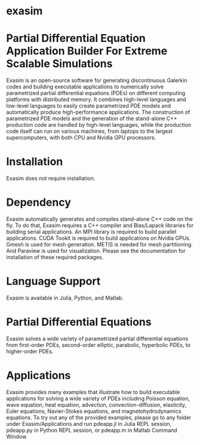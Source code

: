 # exasim

# Partial Differential Equation Application Builder For Extreme Scalable Simulations
Exasim is an open-source software for generating discontinuous Galerkin codes and building executable applications to numerically solve  parametrized partial differential equations (PDEs) on different computing platforms with distributed memory.  It combines high-level languages  and low-level languages to easily create parametrized PDE models and automatically produce high-performance applications. The construction of parametrized PDE models and the generation of the stand-alone C++ production code are handled by high-level languages, while the production code itself can run on various machines, from laptops to the largest supercomputers, with both CPU and Nvidia GPU processors. 

# Installation 
Exasim does not require installation. 

# Dependency  

Exasim automatically generates and compiles stand-alone C++ code on the fly. To do that, Exasim requires a C++ compiler and Blas/Lapack libraries for building serial applications. An MPI library is required to build parallel applications. CUDA Tookit is required to build applications on Nvidia GPUs. Gmesh is used for mesh generation. METIS is needed for mesh partitioning. And Paraview is used for visualization. Please see the documentation for installation of these required packages.

# Language Support

Exasim is available in Julia, Python, and Matlab. 

# Partial Differential Equations

Exasim solves a wide variety of parametrized partial differential equations from first-order PDEs, second-order elliptic, parabolic, hyperbolic PDEs, to higher-order PDEs.

# Applications

Exasim provides many examples that illustrate how to build executable applications for solving a wide variety of PDEs including Poisson equation, wave equation, heat equation, advection, convection-diffusion, elasticity, Euler equations, Navier-Stokes equations, and magnetohydrodynamics equations. To try out any of the provided examples, please go to any folder under Exasim/Applications and run pdeapp.jl in Julia REPL session, pdeapp.py in Python REPL session, or pdeapp.m in Matlab Command Window.
